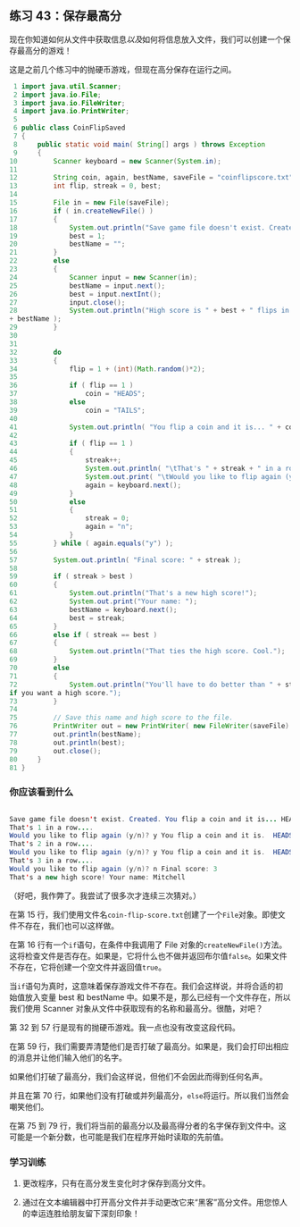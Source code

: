 ## 练习 43：保存最高分

现在你知道如何从文件中获取信息*以及*如何将信息放入文件，我们可以创建一个保存最高分的游戏！

这是之前几个练习中的抛硬币游戏，但现在高分保存在运行之间。

```java
 1 import java.util.Scanner;
 2 import java.io.File;
 3 import java.io.FileWriter;
 4 import java.io.PrintWriter;
 5 
 6 public class CoinFlipSaved
 7 {
 8     public static void main( String[] args ) throws Exception
 9     {
10         Scanner keyboard = new Scanner(System.in);
11 
12         String coin, again, bestName, saveFile = "coin­flip­score.txt";
13         int flip, streak = 0, best;
14 
15         File in = new File(saveFile);
16         if ( in.createNewFile() )
17         {
18             System.out.println("Save game file doesn't exist. Created.");
19             best = ­1;
20             bestName = "";
21         }
22         else
23         {
24             Scanner input = new Scanner(in);
25             bestName = input.next();
26             best = input.nextInt();
27             input.close();
28             System.out.println("High score is " + best + " flips in a row by "
+ bestName );
29         }
30 
31 
32         do
33         {
34             flip = 1 + (int)(Math.random()*2);
35 
36             if ( flip == 1 )
37                 coin = "HEADS";
38             else
39                 coin = "TAILS";
40 
41             System.out.println( "You flip a coin and it is... " + coin );
42 
43             if ( flip == 1 )
44             {
45                 streak++;
46                 System.out.println( "\tThat's " + streak + " in a row...." );
47                 System.out.print( "\tWould you like to flip again (y/n)? " );
48                 again = keyboard.next();
49             }
50             else
51             {
52                 streak = 0;
53                 again = "n";
54             }
55         } while ( again.equals("y") );
56 
57         System.out.println( "Final score: " + streak );
58 
59         if ( streak > best )
60         {
61             System.out.println("That's a new high score!");
62             System.out.print("Your name: ");
63             bestName = keyboard.next();
64             best = streak;
65         }
66         else if ( streak == best )
67         {
68             System.out.println("That ties the high score. Cool.");
69         }
70         else
71         {
72             System.out.println("You'll have to do better than " + streak + " 
if you want a high score.");
73         }
74 
75         // Save this name and high score to the file.
76         PrintWriter out = new PrintWriter( new FileWriter(saveFile) );
77         out.println(bestName);
78         out.println(best);
79         out.close();
80     }
81 }
```

### 你应该看到什么

```java

Save game file doesn't exist. Created. You flip a coin and it is... HEADS
That's 1 in a row....
Would you like to flip again (y/n)? y You flip a coin and it is.  HEADS
That's 2 in a row....
Would you like to flip again (y/n)? y You flip a coin and it is.  HEADS
That's 3 in a row....
Would you like to flip again (y/n)? n Final score: 3
That's a new high score! Your name: Mitchell
```

（好吧，我作弊了。我尝试了很多次才连续三次猜对。）

在第 15 行，我们使用文件名`coin-flip-score.txt`创建了一个`File`对象。即使文件不存在，我们也可以这样做。

在第 16 行有一个`if`语句，在条件中我调用了 File 对象的`createNewFile()`方法。这将检查文件是否存在。如果是，它将什么也不做并返回布尔值`false`。如果文件不存在，它将创建一个空文件并返回值`true`。

当`if`语句为真时，这意味着保存游戏文件不存在。我们会这样说，并将合适的初始值放入变量 best 和 bestName 中。如果不是，那么已经有一个文件存在，所以我们使用 Scanner 对象从文件中获取现有的名称和最高分。很酷，对吧？

第 32 到 57 行是现有的抛硬币游戏。我一点也没有改变这段代码。

在第 59 行，我们需要弄清楚他们是否打破了最高分。如果是，我们会打印出相应的消息并让他们输入他们的名字。

如果他们打破了最高分，我们会这样说，但他们不会因此而得到任何名声。

并且在第 70 行，如果他们没有打破或并列最高分，`else`将运行。所以我们当然会嘲笑他们。

在第 75 到 79 行，我们将当前的最高分以及最高得分者的名字保存到文件中。这可能是一个新分数，也可能是我们在程序开始时读取的先前值。

### 学习训练

1.  更改程序，只有在高分发生变化时才保存到高分文件。

1.  通过在文本编辑器中打开高分文件并手动更改它来“黑客”高分文件。用您惊人的幸运连胜给朋友留下深刻印象！


